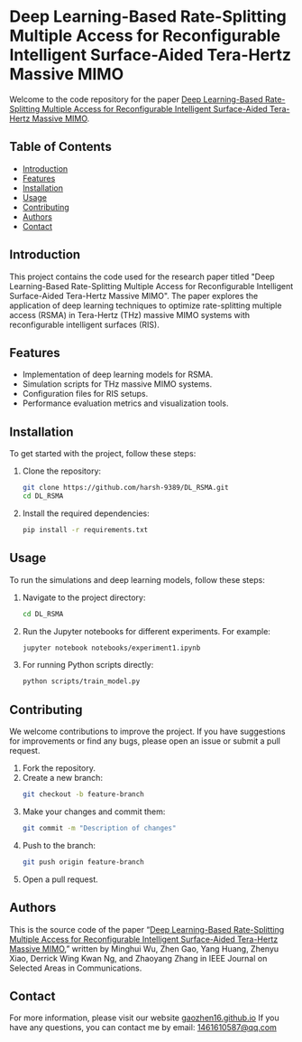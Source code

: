 # Deep Learning-Based Rate-Splitting Multiple Access for Reconfigurable Intelligent Surface-Aided Tera-Hertz Massive MIMO

Welcome to the code repository for the paper [Deep Learning-Based Rate-Splitting Multiple Access for Reconfigurable Intelligent Surface-Aided Tera-Hertz Massive MIMO](https://ieeexplore.ieee.org/document/10032139).

## Table of Contents
- [Introduction](#introduction)
- [Features](#features)
- [Installation](#installation)
- [Usage](#usage)
- [Contributing](#contributing)
- [Authors](#authors)
- [Contact](#contact)

## Introduction

This project contains the code used for the research paper titled "Deep Learning-Based Rate-Splitting Multiple Access for Reconfigurable Intelligent Surface-Aided Tera-Hertz Massive MIMO". The paper explores the application of deep learning techniques to optimize rate-splitting multiple access (RSMA) in Tera-Hertz (THz) massive MIMO systems with reconfigurable intelligent surfaces (RIS).

## Features

- Implementation of deep learning models for RSMA.
- Simulation scripts for THz massive MIMO systems.
- Configuration files for RIS setups.
- Performance evaluation metrics and visualization tools.

## Installation

To get started with the project, follow these steps:

1. Clone the repository:
   ```bash
   git clone https://github.com/harsh-9389/DL_RSMA.git
   cd DL_RSMA
   ```

2. Install the required dependencies:
   ```bash
   pip install -r requirements.txt
   ```

## Usage

To run the simulations and deep learning models, follow these steps:

1. Navigate to the project directory:
   ```bash
   cd DL_RSMA
   ```

2. Run the Jupyter notebooks for different experiments. For example:
   ```bash
   jupyter notebook notebooks/experiment1.ipynb
   ```

3. For running Python scripts directly:
   ```bash
   python scripts/train_model.py
   ```

## Contributing

We welcome contributions to improve the project. If you have suggestions for improvements or find any bugs, please open an issue or submit a pull request.

1. Fork the repository.
2. Create a new branch:
   ```bash
   git checkout -b feature-branch
   ```
3. Make your changes and commit them:
   ```bash
   git commit -m "Description of changes"
   ```
4. Push to the branch:
   ```bash
   git push origin feature-branch
   ```
5. Open a pull request.

## Authors
This is the source code of the paper “[Deep Learning-Based Rate-Splitting Multiple Access for Reconfigurable Intelligent Surface-Aided Tera-Hertz Massive MIMO](https://ieeexplore.ieee.org/document/10032139),” written by Minghui Wu, Zhen Gao, Yang Huang, Zhenyu Xiao, Derrick Wing Kwan Ng, and
Zhaoyang Zhang in IEEE Journal on Selected Areas in Communications.

## Contact
For more information, please visit our website [gaozhen16.github.io](https://gaozhen16.eu.org/)
If you have any questions, you can contact me by email: 1461610587@qq.com
